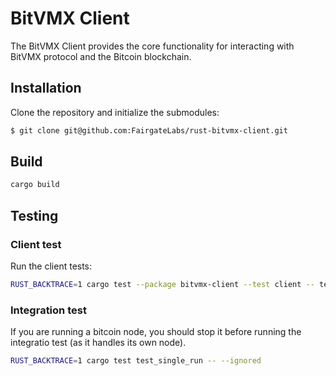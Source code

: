 # BitVMX Client
The BitVMX Client provides the core functionality for interacting with BitVMX protocol and the Bitcoin blockchain.

## Installation
Clone the repository and initialize the submodules:
```bash
$ git clone git@github.com:FairgateLabs/rust-bitvmx-client.git
```

## Build

```bash
cargo build
```


## Testing

### Client test

Run the client tests:
```bash
RUST_BACKTRACE=1 cargo test --package bitvmx-client --test client -- test_client --exact --show-output --ignored
```

### Integration test

If you are running a bitcoin node, you should stop it before running the integratio test (as it handles its own node).
```bash
RUST_BACKTRACE=1 cargo test test_single_run -- --ignored
```
 
